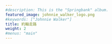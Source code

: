 ```yaml
---
#description: This is the "Springbank" album.
featured_image: johnnie_walker_logo.png
#keywords: ["Johnnie Walker"]
title: 約翰走路
weight: 2
#menus: "main"
---
```

